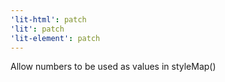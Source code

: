 ```yaml
---
'lit-html': patch
'lit': patch
'lit-element': patch
---
```


Allow numbers to be used as values in styleMap()
